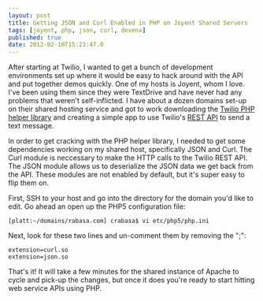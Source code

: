 ```yaml
---
layout: post
title: Getting JSON and Curl Enabled in PHP on Joyent Shared Servers
tags: [joyent, php, json, curl, devenv]
published: true
date: 2012-02-10T15:23:47.0
---
```

After starting at Twilio, I wanted to get a bunch of development environments set up where it would be easy to hack around with the API and put together demos quickly.  One of my hosts is Joyent, whom I love.  I've been using them since they were TextDrive and have never had any problems that weren't self-inflicted.  I have about a dozen domains set-up on their shared hosting service and got to work downloading the [Twilio PHP helper library][] and creating a simple app to use Twilio's [REST API][] to send a text message.

In order to get cracking with the PHP helper library, I needed to get some dependencies working on my shared host, specifically JSON and Curl. The Curl module is neccessary to make the HTTP calls to the Twilio REST API.  The JSON module allows us to deserialize the JSON data we get back from the API.  These modules are not enabled by default, but it's super easy to flip them on.

First, SSH to your host and go into the directory for the domain you'd like to edit. Go ahead an open up the PHP5 configuration file:

	[platt:~/domains/rabasa.com] crabasa$ vi etc/php5/php.ini

Next, look for these two lines and un-comment them by removing the ";":

	extension=curl.so
	extension=json.so

That's it!  It will take a few minutes for the shared instance of Apache to cycle and pick-up the changes, but once it does you're ready to start hitting web service APIs using PHP.

[twilio php helper library]: http://www.twilio.com/docs/libraries
[rest api]: http://www.twilio.com/docs/api/rest

